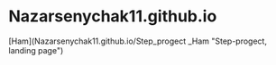 # Nazarsenychak11.github.io

[Ham](Nazarsenychak11.github.io/Step_progect _Ham "Step-progect, landing page")
